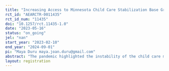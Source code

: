 ```yaml
---
title: "Increasing Access to Minnesota Child Care Stabilization Base Grants"
rct_id: "AEARCTR-0011435"
rct_id_num: "11435"
doi: "10.1257/rct.11435-1.0"
date: "2023-05-16"
status: "on_going"
jel: "nan"
start_year: "2023-02-10"
end_year: "2024-09-01"
pi: "Maya Duru maya.joan.duru@gmail.com"
abstract: "The pandemic highlighted the instability of the child care market and put additional financial burdens on child care providers. The American Rescue Plan Act of 2021 (ARP) allocated approximately $24 billion for child care stabilization grants that Health and Human Services (HHS) Administration for Children and Families (ACF), working with states, territories, and tribes, provides as subgrants to child care providers. Minnesota’s Department of Human Services (DHS) is administering several grant programs to help stabilize the child care industry in Minnesota, including the Child Care Stabilization Base Grant (CCSBG), which is available to all eligible child care providers for monthly grant awards. As part of a portfolio to learn what works to support equitable delivery of ARP, the Office of Evaluation Sciences (OES) at the U.S. General Services Administration collaborated with DHS on a randomized evaluation that seeks to understand the extent to which additional outreach strategies and modalities are effective at increasing take-up of stabilization grants among child care providers. "
layout: registration
---
```


